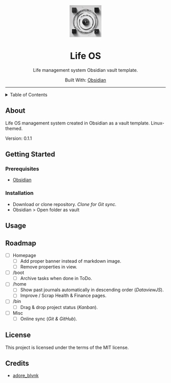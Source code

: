 <div align="center">
    <img src="img/life_OS_logo.png" width=100> <!-- Logo -->
    <h1>Life OS</h1> <!-- Title -->
    <p>
      Life management system Obsidian vault template.
    </p> <!-- Description -->
    <p>
      Built With: <a href="https://obsidian.md/">Obsidian</a>
    </p> <!-- Built With -->
</div>

---

<details>
<summary>Table of Contents</summary>

- [About](#about)
- [Getting Started](#getting-started)
  - [Prerequisites](#prerequisites)
  - [Installation](#installation)
- [Usage](#usage)
- [Roadmap](#roadmap)
- [License](#license)
- [Credits](#credits)
</details>

## About

Life OS management system created in Obsidian as a vault template. Linux-themed.

Version: 0.1.1

## Getting Started

### Prerequisites

- [Obsidian](https://obsidian.md/)

### Installation

- Download or clone repository. *Clone for Git sync.*
- Obsidian > Open folder as vault

## Usage

## Roadmap

- [ ] Homepage
  - [ ] Add proper banner instead of markdown image.
  - [ ] Remove properties in view.
- [ ] /boot
  - [ ] Archive tasks when done in ToDo.
- [ ] /home
  - [ ] Show past journals automatically in descending order (*DataviewJS*).
  - [ ] Improve / Scrap Health & Finance pages.
- [ ] /bin
  - [ ] Drag & drop project status (*Kanban*).
- [ ] Misc
  - [ ] Online sync (*Git & GitHub*).

## License

This project is licensed under the terms of the MIT license.

## Credits

- [adore_blvnk](https://twitter.com/adore_blvnk)
